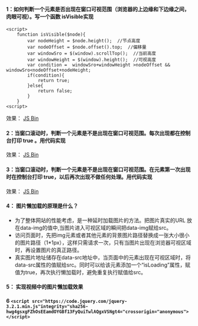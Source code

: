 


#### 1：如何判断一个元素是否出现在窗口可视范围（浏览器的上边缘和下边缘之间，肉眼可视）。写一个函数 isVisible实现
```
<script>
    function isVisible($node){
        var nodeHeight = $node.height();  //节点高度
        var nodeOffset = $node.offset().top;  //偏移量
        var windowSro = $(window).scrollTop();  //当前高度
        var windowHeight = $(window).height();  //可视高度
        var condition =  windowSro+windowHeight >nodeOffset && windowSro<nodeOffset+nodeHeight;
        if(condition){
            return true;
        }else{
            return false;
        }
    }
<script>
```
效果： [JS Bin](http://js.jirengu.com/fojay/9/edit?html,css,js,console,output)



#### 2：当窗口滚动时，判断一个元素是不是出现在窗口可视范围。每次出现都在控制台打印 true 。用代码实现

效果： [JS Bin](http://js.jirengu.com/bifoy/4/edit?html,css,js,console,output)




#### 3：当窗口滚动时，判断一个元素是不是出现在窗口可视范围。在元素第一次出现时在控制台打印 true，以后再次出现不做任何处理。用代码实现

效果： [JS Bin](http://js.jirengu.com/lugut/2/edit?html,css,js,console,output)


#### 4： 图片懒加载的原理是什么？
- 为了整体网站的性能考虑，是一种延时加载图片的方法。把图片真实的URL 放在data-img的值中,当图片进入可视区域的瞬间把data-img赋给src。
- 访问页面时，先把img元素或者其他元素的背景图片路径替换成一张大小很小的图片路径（1*1px），这样只需请求一次，只有当图片出现在浏览器可视区域时，再设置图片的真正路径。 
- 真实图片地址储存在data-src地址中，当页面中的元素出现在可视区域时，将data-src属性的值赋给src。同时可以给该元素添加一个“isLoading”属性，赋值为true，再次执行懒加载时，避免重复执行赋值给src。 


#### 5： 实现视频中的图片懒加载效果





#### 6 `<script src="https://code.jquery.com/jquery-3.2.1.min.js"integrity="sha256-hwg4gsxgFZhOsEEamdOYGBf13FyQuiTwlAQgxVSNgt4="crossorigin="anonymous"></script>`